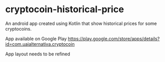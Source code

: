 # cryptocoin-historical-price

An android app created using Kotlin that show historical prices for some cryptocoins.

App available on Google Play
https://play.google.com/store/apps/details?id=com.uaialternativa.cryptocoin

App layout needs to be refined
